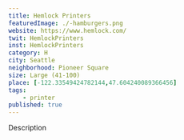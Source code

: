 ```yaml
---
title: Hemlock Printers
featuredImage: ./-hamburgers.png
website: https://www.hemlock.com/
twit: HemlockPrinters
inst: HemlockPrinters
category: H
city: Seattle
neighborhood: Pioneer Square
size: Large (41-100)
place: [-122.33549424782144,47.604240089366456]
tags:
    - printer
published: true
---
```


Description
